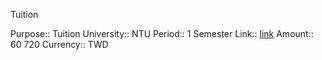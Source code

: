 Tuition

Purpose:: Tuition
University:: NTU
Period:: 1 Semester
Link:: [link]()
Amount:: 60 720
Currency:: TWD